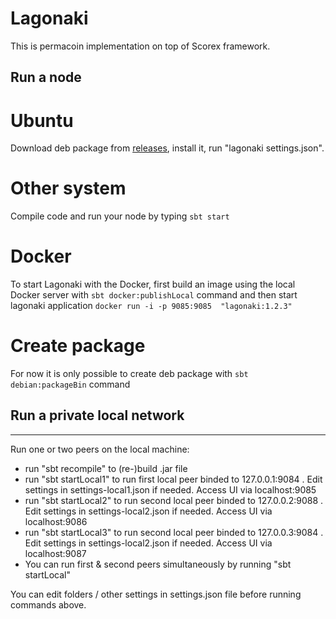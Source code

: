 # Lagonaki

This is permacoin implementation on top of Scorex framework.


## Run a node
# Ubuntu

Download deb package from [releases](https://github.com/ScorexProject/PermaScorex/releases), install it, run "lagonaki settings.json".

# Other system

Compile code and run your node by typing `sbt start` 

# Docker
 
 To start Lagonaki with the Docker, first build an image using the local Docker server with `sbt docker:publishLocal` command and then start lagonaki application `docker run -i -p 9085:9085  "lagonaki:1.2.3"`


# Create package

For now it is only possible to create deb package with `sbt debian:packageBin` command


## Run a private local network
---

Run one or two peers on the local machine:


* run "sbt recompile" to (re-)build .jar file
* run "sbt startLocal1" to run first local peer binded to 127.0.0.1:9084 . Edit settings in settings-local1.json
   if needed. Access UI via localhost:9085
* run "sbt startLocal2" to run second local peer binded to 127.0.0.2:9088 . Edit settings in settings-local2.json
   if needed. Access UI via localhost:9086
* run "sbt startLocal3" to run second local peer binded to 127.0.0.3:9084 . Edit settings in settings-local2.json
   if needed. Access UI via localhost:9087
* You can run first & second peers simultaneously by running "sbt startLocal"

You can edit folders / other settings in settings.json file before running commands above.


